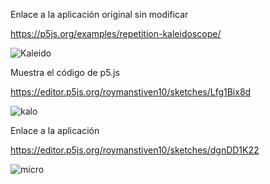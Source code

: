 Enlace a la aplicación original sin modificar

https://p5js.org/examples/repetition-kaleidoscope/

![Kaleido](https://github.com/user-attachments/assets/7404adee-c480-4c5d-ba3a-5920ad738c06)

Muestra el código de p5.js

https://editor.p5js.org/roymanstiven10/sketches/Lfg1Bix8d

![kalo](https://github.com/user-attachments/assets/34122b71-0f09-428f-b238-3a0bcb32e378)

Enlace a la aplicación 

https://editor.p5js.org/roymanstiven10/sketches/dgnDD1K22

![micro](https://github.com/user-attachments/assets/21934e52-1627-4721-8718-2efc6ee32f16)
